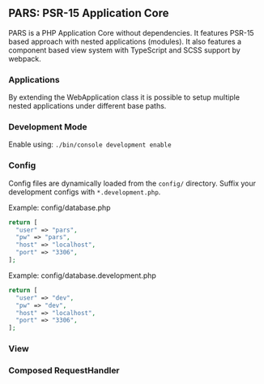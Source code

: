 ## PARS: PSR-15 Application Core

PARS is a PHP Application Core without dependencies. It features PSR-15 based approach with nested applications (modules).
It also features a component based view system with TypeScript and SCSS support by webpack.

### Applications

By extending the WebApplication class it is possible to setup multiple nested applications under different base paths.

### Development Mode

Enable using: `./bin/console development enable`

### Config

Config files are dynamically loaded from the `config/` directory.
Suffix your development configs with `*.development.php`.

Example: config/database.php

```php
return [
  "user" => "pars",
  "pw" => "pars",
  "host" => "localhost",  
  "port" => "3306",
];
```

Example: config/database.development.php

```php
return [
  "user" => "dev",
  "pw" => "dev",
  "host" => "localhost",  
  "port" => "3306",
];
```


### View

### Composed RequestHandler

